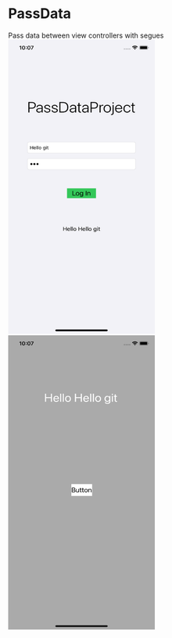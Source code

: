 # PassData
Pass data between view controllers with segues\
<img src="https://github.com/zappGit/PassData/blob/main/passData1.png?raw=true" width="300" height="600">
<img src="https://github.com/zappGit/PassData/blob/main/passData2.png?raw=true" width="300" height="600">
